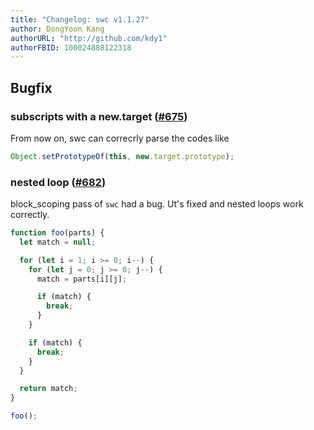 ```yaml
---
title: "Changelog: swc v1.1.27"
author: DongYoon Kang
authorURL: "http://github.com/kdy1"
authorFBID: 100024888122318
---
```


## Bugfix

### subscripts with a new.target ([#675](https://github.com/swc-project/swc/issues/675))

From now on, swc can correcrly parse the codes like

```js
Object.setPrototypeOf(this, new.target.prototype);
```

### nested loop ([#682](https://github.com/swc-project/swc/issues/682))

block_scoping pass of `swc` had a bug. Ut's fixed and nested loops work correctly.

```js
function foo(parts) {
  let match = null;

  for (let i = 1; i >= 0; i--) {
    for (let j = 0; j >= 0; j--) {
      match = parts[i][j];

      if (match) {
        break;
      }
    }

    if (match) {
      break;
    }
  }

  return match;
}

foo();
```
